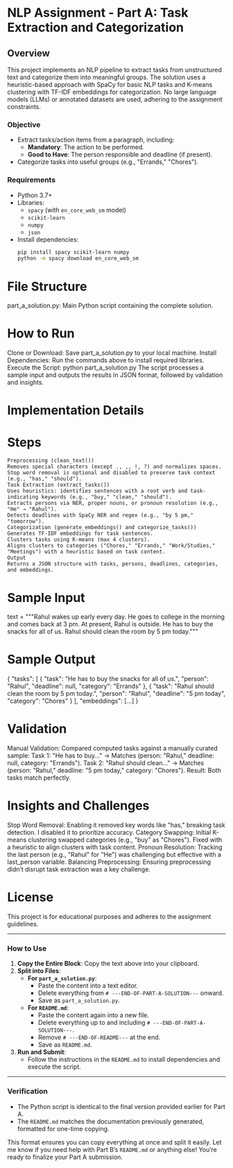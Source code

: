 # NLP Assignment - Part A: Task Extraction and Categorization

## Overview
This project implements an NLP pipeline to extract tasks from unstructured text and categorize them into meaningful groups. The solution uses a heuristic-based approach with SpaCy for basic NLP tasks and K-means clustering with TF-IDF embeddings for categorization. No large language models (LLMs) or annotated datasets are used, adhering to the assignment constraints.

### Objective
- Extract tasks/action items from a paragraph, including:
  - **Mandatory**: The action to be performed.
  - **Good to Have**: The person responsible and deadline (if present).
- Categorize tasks into useful groups (e.g., "Errands," "Chores").

### Requirements
- Python 3.7+
- Libraries:
  - `spacy` (with `en_core_web_sm` model)
  - `scikit-learn`
  - `numpy`
  - `json`
- Install dependencies:
  ```bash
  pip install spacy scikit-learn numpy
  python -m spacy download en_core_web_sm
 # File Structure
part_a_solution.py: Main Python script containing the complete solution.
# How to Run
Clone or Download:
Save part_a_solution.py to your local machine.
Install Dependencies:
Run the commands above to install required libraries.
Execute the Script:
python part_a_solution.py
The script processes a sample input and outputs the results in JSON format, followed by validation and insights.
# Implementation Details

   # Steps
```
Preprocessing (clean_text())
Removes special characters (except ., ,, !, ?) and normalizes spaces.
Stop word removal is optional and disabled to preserve task context (e.g., "has," "should").
Task Extraction (extract_tasks())
Uses heuristics: identifies sentences with a root verb and task-indicating keywords (e.g., "buy," "clean," "should").
Extracts persons via NER, proper nouns, or pronoun resolution (e.g., "He" → "Rahul").
Detects deadlines with SpaCy NER and regex (e.g., "by 5 pm," "tomorrow").
Categorization (generate_embeddings() and categorize_tasks())
Generates TF-IDF embeddings for task sentences.
Clusters tasks using K-means (max 4 clusters).
Aligns clusters to categories ("Chores," "Errands," "Work/Studies," "Meetings") with a heuristic based on task content.
Output
Returns a JSON structure with tasks, persons, deadlines, categories, and embeddings.
```
# Sample Input
text = """Rahul wakes up early every day. He goes to college in the morning and comes back at 3 pm.
At present, Rahul is outside. He has to buy the snacks for all of us. Rahul should clean the room by 5 pm today."""
# Sample Output
{
    "tasks": [
        {
            "task": "He has to buy the snacks for all of us.",
            "person": "Rahul",
            "deadline": null,
            "category": "Errands"
        },
        {
            "task": "Rahul should clean the room by 5 pm today.",
            "person": "Rahul",
            "deadline": "5 pm today",
            "category": "Chores"
        }
    ],
    "embeddings": [...]
}
# Validation
Manual Validation:
Compared computed tasks against a manually curated sample:
Task 1: "He has to buy..." → Matches (person: "Rahul," deadline: null, category: "Errands").
Task 2: "Rahul should clean..." → Matches (person: "Rahul," deadline: "5 pm today," category: "Chores").
Result: Both tasks match perfectly.
# Insights and Challenges
Stop Word Removal: Enabling it removed key words like "has," breaking task detection. I disabled it to prioritize accuracy.
Category Swapping: Initial K-means clustering swapped categories (e.g., "buy" as "Chores"). Fixed with a heuristic to align clusters with task content.
Pronoun Resolution: Tracking the last person (e.g., "Rahul" for "He") was challenging but effective with a last_person variable.
Balancing Preprocessing: Ensuring preprocessing didn’t disrupt task extraction was a key challenge.
# License
This project is for educational purposes and adheres to the assignment guidelines.

---

### How to Use
1. **Copy the Entire Block**: Copy the text above into your clipboard.
2. **Split into Files**:
   - **For `part_a_solution.py`**:
     - Paste the content into a text editor.
     - Delete everything from `# ---END-OF-PART-A-SOLUTION---` onward.
     - Save as `part_a_solution.py`.
   - **For `README.md`**:
     - Paste the content again into a new file.
     - Delete everything up to and including `# ---END-OF-PART-A-SOLUTION---`.
     - Remove `# ---END-OF-README---` at the end.
     - Save as `README.md`.
3. **Run and Submit**:
   - Follow the instructions in the `README.md` to install dependencies and execute the script.

---

### Verification
- The Python script is identical to the final version provided earlier for Part A.
- The `README.md` matches the documentation previously generated, formatted for one-time copying.

This format ensures you can copy everything at once and split it easily. Let me know if you need help with Part B’s `README.md` or anything else! You’re ready to finalize your Part A submission.
